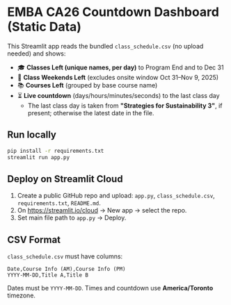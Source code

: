 
# EMBA CA26 Countdown Dashboard (Static Data)

This Streamlit app reads the bundled `class_schedule.csv` (no upload needed) and shows:
- 🎓 **Classes Left (unique names, per day)** to Program End and to Dec 31
- 📆 **Class Weekends Left** (excludes onsite window Oct 31–Nov 9, 2025)
- 📚 **Courses Left** (grouped by base course name)
- ⏳ **Live countdown** (days/hours/minutes/seconds) to the last class day
  - The last class day is taken from **"Strategies for Sustainability 3"**, if present; otherwise the latest date in the file.

## Run locally
```bash
pip install -r requirements.txt
streamlit run app.py
```

## Deploy on Streamlit Cloud
1. Create a public GitHub repo and upload: `app.py`, `class_schedule.csv`, `requirements.txt`, `README.md`.
2. On https://streamlit.io/cloud → New app → select the repo.
3. Set main file path to `app.py` → Deploy.

## CSV Format
`class_schedule.csv` must have columns:
```
Date,Course Info (AM),Course Info (PM)
YYYY-MM-DD,Title A,Title B
```
Dates must be `YYYY-MM-DD`. Times and countdown use **America/Toronto** timezone.
